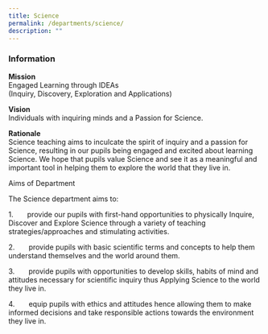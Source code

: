```yaml
---
title: Science
permalink: /departments/science/
description: ""
---
```

### **Information**
**Mission**&nbsp;&nbsp;&nbsp;&nbsp;&nbsp;&nbsp;&nbsp;&nbsp; 
<br>Engaged Learning through IDEAs
<br>(Inquiry, Discovery, Exploration and Applications)

**Vision**&nbsp;&nbsp;&nbsp;&nbsp;&nbsp;&nbsp;&nbsp;&nbsp;&nbsp;&nbsp;&nbsp; 
<br>Individuals with inquiring minds and a Passion for Science.

**Rationale**
<br>Science teaching aims to inculcate the spirit of inquiry and a passion for Science, resulting in our pupils being engaged and excited about learning Science. We hope that pupils value Science and see it as a meaningful and important tool in helping them to explore the world that they live in.

Aims of Department

The Science department aims to:

1.&nbsp;&nbsp;&nbsp;&nbsp;&nbsp;&nbsp; provide our pupils with first-hand opportunities to physically Inquire, Discover and Explore Science through a variety of teaching strategies/approaches and stimulating activities.&nbsp;&nbsp;

2.&nbsp;&nbsp;&nbsp;&nbsp;&nbsp;&nbsp; provide pupils with basic scientific terms and concepts to help them understand themselves and the world around them.

3.&nbsp;&nbsp;&nbsp;&nbsp;&nbsp;&nbsp; provide pupils with opportunities to develop skills, habits of mind and attitudes necessary for scientific inquiry thus Applying Science to the world they live in.

4.&nbsp;&nbsp;&nbsp;&nbsp;&nbsp;&nbsp; equip pupils with ethics and attitudes hence allowing them to make informed decisions and take responsible actions towards the environment they live in.